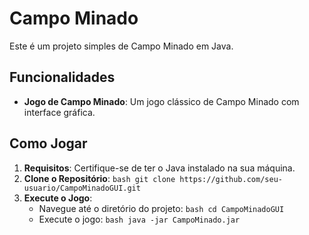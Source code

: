 # Campo Minado

Este é um projeto simples de Campo Minado em Java.

## Funcionalidades

- **Jogo de Campo Minado**: Um jogo clássico de Campo Minado com interface gráfica.

## Como Jogar

1. **Requisitos**: Certifique-se de ter o Java instalado na sua máquina.
2. **Clone o Repositório**: 
    ``` bash git clone https://github.com/seu-usuario/CampoMinadoGUI.git ```
3. **Execute o Jogo**:
    - Navegue até o diretório do projeto:
        ``` bash cd CampoMinadoGUI ```
    - Execute o jogo:
        ``` bash java -jar CampoMinado.jar ```